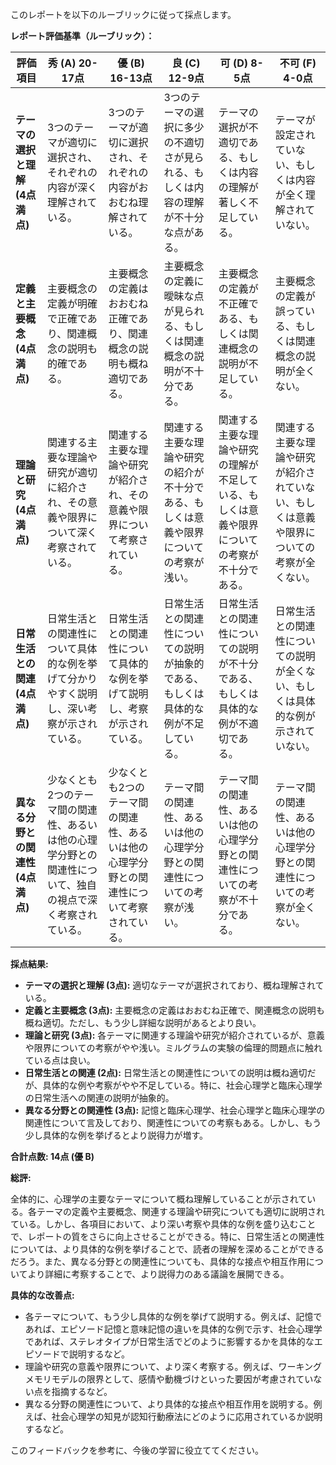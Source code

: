 このレポートを以下のルーブリックに従って採点します。

**レポート評価基準（ルーブリック）：**

| 評価項目 | 秀 (A) 20-17点 | 優 (B) 16-13点 | 良 (C) 12-9点 | 可 (D) 8-5点 | 不可 (F) 4-0点 |
|---|---|---|---|---|---|
| **テーマの選択と理解 (4点満点)** | 3つのテーマが適切に選択され、それぞれの内容が深く理解されている。 | 3つのテーマが適切に選択され、それぞれの内容がおおむね理解されている。 | 3つのテーマの選択に多少の不適切さが見られる、もしくは内容の理解が不十分な点がある。 | テーマの選択が不適切である、もしくは内容の理解が著しく不足している。 | テーマが設定されていない、もしくは内容が全く理解されていない。 |
| **定義と主要概念 (4点満点)** | 主要概念の定義が明確で正確であり、関連概念の説明も的確である。 | 主要概念の定義はおおむね正確であり、関連概念の説明も概ね適切である。 | 主要概念の定義に曖昧な点が見られる、もしくは関連概念の説明が不十分である。 | 主要概念の定義が不正確である、もしくは関連概念の説明が不足している。 | 主要概念の定義が誤っている、もしくは関連概念の説明が全くない。 |
| **理論と研究 (4点満点)** | 関連する主要な理論や研究が適切に紹介され、その意義や限界について深く考察されている。 | 関連する主要な理論や研究が紹介され、その意義や限界について考察されている。 | 関連する主要な理論や研究の紹介が不十分である、もしくは意義や限界についての考察が浅い。 | 関連する主要な理論や研究の理解が不足している、もしくは意義や限界についての考察が不十分である。 | 関連する主要な理論や研究が紹介されていない、もしくは意義や限界についての考察が全くない。 |
| **日常生活との関連 (4点満点)** | 日常生活との関連性について具体的な例を挙げて分かりやすく説明し、深い考察が示されている。 | 日常生活との関連性について具体的な例を挙げて説明し、考察が示されている。 | 日常生活との関連性についての説明が抽象的である、もしくは具体的な例が不足している。 | 日常生活との関連性についての説明が不十分である、もしくは具体的な例が不適切である。 | 日常生活との関連性についての説明が全くない、もしくは具体的な例が示されていない。 |
| **異なる分野との関連性 (4点満点)** | 少なくとも2つのテーマ間の関連性、あるいは他の心理学分野との関連性について、独自の視点で深く考察されている。 | 少なくとも2つのテーマ間の関連性、あるいは他の心理学分野との関連性について考察されている。 | テーマ間の関連性、あるいは他の心理学分野との関連性についての考察が浅い。 | テーマ間の関連性、あるいは他の心理学分野との関連性についての考察が不十分である。 | テーマ間の関連性、あるいは他の心理学分野との関連性についての考察が全くない。 |


**採点結果:**

* **テーマの選択と理解 (3点):** 適切なテーマが選択されており、概ね理解されている。
* **定義と主要概念 (3点):** 主要概念の定義はおおむね正確で、関連概念の説明も概ね適切。ただし、もう少し詳細な説明があるとより良い。
* **理論と研究 (3点):** 各テーマに関連する理論や研究が紹介されているが、意義や限界についての考察がやや浅い。ミルグラムの実験の倫理的問題点に触れている点は良い。
* **日常生活との関連 (2点):** 日常生活との関連性についての説明は概ね適切だが、具体的な例や考察がやや不足している。特に、社会心理学と臨床心理学の日常生活への関連の説明が抽象的。
* **異なる分野との関連性 (3点):** 記憶と臨床心理学、社会心理学と臨床心理学の関連性について言及しており、関連性についての考察もある。しかし、もう少し具体的な例を挙げるとより説得力が増す。

**合計点数: 14点 (優 B)**

**総評:**

全体的に、心理学の主要なテーマについて概ね理解していることが示されている。各テーマの定義や主要概念、関連する理論や研究についても適切に説明されている。しかし、各項目において、より深い考察や具体的な例を盛り込むことで、レポートの質をさらに向上させることができる。特に、日常生活との関連性については、より具体的な例を挙げることで、読者の理解を深めることができるだろう。また、異なる分野との関連性についても、具体的な接点や相互作用についてより詳細に考察することで、より説得力のある議論を展開できる。


**具体的な改善点:**

* 各テーマについて、もう少し具体的な例を挙げて説明する。例えば、記憶であれば、エピソード記憶と意味記憶の違いを具体的な例で示す、社会心理学であれば、ステレオタイプが日常生活でどのように影響するかを具体的なエピソードで説明するなど。
* 理論や研究の意義や限界について、より深く考察する。例えば、ワーキングメモリモデルの限界として、感情や動機づけといった要因が考慮されていない点を指摘するなど。
* 異なる分野の関連性について、より具体的な接点や相互作用を説明する。例えば、社会心理学の知見が認知行動療法にどのように応用されているか説明するなど。


このフィードバックを参考に、今後の学習に役立ててください。
